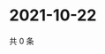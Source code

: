 # 2021-10-22

共 0 条

<!-- BEGIN WEIBO -->
<!-- 最后更新时间 Fri Oct 22 2021 05:07:29 GMT+0800 (China Standard Time) -->

<!-- END WEIBO -->
